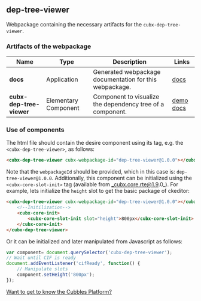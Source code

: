 ## dep-tree-viewer
Webpackage containing the necessary artifacts for the `cubx-dep-tree-viewer`.
### Artifacts of the webpackage
| Name | Type | Description | Links |
|---|---|---|---|
| **docs** | Application | Generated webpackage documentation for this webpackage. | [docs](https://cubbles.world/sandbox/dep-tree-viewer@1.0.0/docs/index.html) |
| **cubx-dep-tree-viewer** | Elementary Component | Component to visualize the dependency tree of a component. | [demo](https://cubbles.world/sandbox/dep-tree-viewer@1.0.0/cubx-dep-tree-viewer/demo/index.html) [docs](https://cubbles.world/sandbox/dep-tree-viewer@1.0.0/cubx-dep-tree-viewer/docs/index.html) |
### Use of components
The html file should contain the desire component using its tag, e.g. the `<cubx-dep-tree-viewer>`, as follows:
```html
<cubx-dep-tree-viewer cubx-webpackage-id="dep-tree-viewer@1.0.0"></cubx-dep-tree-viewer>
```
Note that the `webpackageId` should be provided, which in this case is: `dep-tree-viewer@1.0.0`.
Additionally, this component can be initialized using the `<cubx-core-slot-init>` tag (available from _cubx.core.rte@1.9.0_).
For example, lets initialize the `height` slot to get the basic package of ckeditor:
```html
<cubx-dep-tree-viewer cubx-webpackage-id="dep-tree-viewer@1.0.0"></cubx-dep-tree-viewer>
	<!--Initilization-->
	<cubx-core-init>
		<cubx-core-slot-init slot="height">800px</cubx-core-slot-init>
	</cubx-core-init>
</cubx-dep-tree-viewer>
```
Or it can be initialized and later manipulated from Javascript as follows:
```javascript
var component= document.querySelector('cubx-dep-tree-viewer');
// Wait until CIF is ready
document.addEventListener('cifReady', function() {
	// Manipulate slots
	component.setHeight('800px');
});
```
[Want to get to know the Cubbles Platform?](https://cubbles.github.io)
